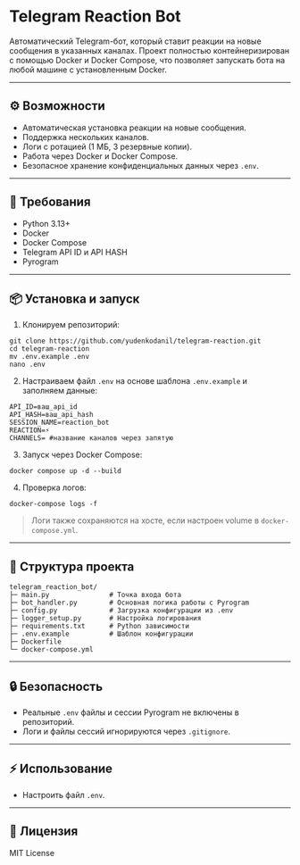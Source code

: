 # Telegram Reaction Bot

Автоматический Telegram-бот, который ставит реакции на новые сообщения в указанных каналах.
Проект полностью контейнеризирован с помощью Docker и Docker Compose, что позволяет запускать бота на любой машине с установленным Docker.

---

## ⚙️ Возможности

- Автоматическая установка реакции на новые сообщения.
- Поддержка нескольких каналов.
- Логи с ротацией (1 МБ, 3 резервные копии).
- Работа через Docker и Docker Compose.
- Безопасное хранение конфиденциальных данных через `.env`.

---

## 📝 Требования

- Python 3.13+
- Docker
- Docker Compose
- Telegram API ID и API HASH
- Pyrogram

---

## 📦 Установка и запуск

1. Клонируем репозиторий:

```
git clone https://github.com/yudenkodanil/telegram-reaction.git
cd telegram-reaction
mv .env.example .env
nano .env

```

2. Настраиваем файл `.env` на основе шаблона `.env.example` и заполняем данные:

```
API_ID=ваш_api_id
API_HASH=ваш_api_hash
SESSION_NAME=reaction_bot
REACTION=⚡️
CHANNELS= #название каналов через запятую
```

3. Запуск через Docker Compose:

```
docker compose up -d --build
```

4. Проверка логов:

```
docker-compose logs -f
```

> Логи также сохраняются на хосте, если настроен volume в `docker-compose.yml`.

---

## 📁 Структура проекта

```
telegram_reaction_bot/
├─ main.py               # Точка входа бота
├─ bot_handler.py        # Основная логика работы с Pyrogram
├─ config.py             # Загрузка конфигурации из .env
├─ logger_setup.py       # Настройка логирования
├─ requirements.txt      # Python зависимости
├─ .env.example          # Шаблон конфигурации
├─ Dockerfile
└─ docker-compose.yml
```

---

## 🔒 Безопасность

- Реальные `.env` файлы и сессии Pyrogram не включены в репозиторий.
- Логи и файлы сессий игнорируются через `.gitignore`.

---

## ⚡ Использование

- Настроить файл `.env`.


---

## 📄 Лицензия

MIT License
